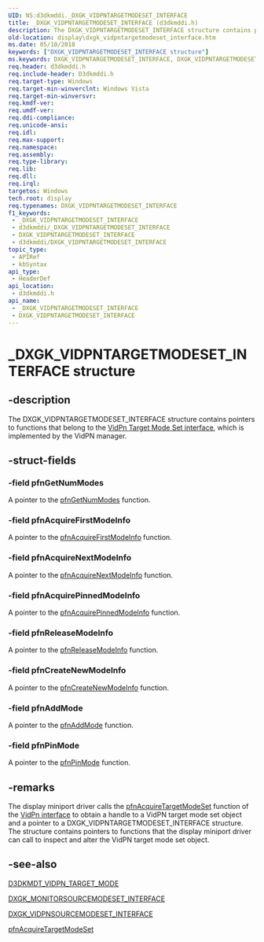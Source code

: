 ```yaml
---
UID: NS:d3dkmddi._DXGK_VIDPNTARGETMODESET_INTERFACE
title: _DXGK_VIDPNTARGETMODESET_INTERFACE (d3dkmddi.h)
description: The DXGK_VIDPNTARGETMODESET_INTERFACE structure contains pointers to functions that belong to the VidPn Target Mode Set interface, which is implemented by the VidPN manager.
old-location: display\dxgk_vidpntargetmodeset_interface.htm
ms.date: 05/10/2018
keywords: ["DXGK_VIDPNTARGETMODESET_INTERFACE structure"]
ms.keywords: DXGK_VIDPNTARGETMODESET_INTERFACE, DXGK_VIDPNTARGETMODESET_INTERFACE structure [Display Devices], DmStructs_f73ff16c-04e3-491b-9f0a-de50563abea4.xml, _DXGK_VIDPNTARGETMODESET_INTERFACE, d3dkmddi/DXGK_VIDPNTARGETMODESET_INTERFACE, display.dxgk_vidpntargetmodeset_interface
req.header: d3dkmddi.h
req.include-header: D3dkmddi.h
req.target-type: Windows
req.target-min-winverclnt: Windows Vista
req.target-min-winversvr: 
req.kmdf-ver: 
req.umdf-ver: 
req.ddi-compliance: 
req.unicode-ansi: 
req.idl: 
req.max-support: 
req.namespace: 
req.assembly: 
req.type-library: 
req.lib: 
req.dll: 
req.irql: 
targetos: Windows
tech.root: display
req.typenames: DXGK_VIDPNTARGETMODESET_INTERFACE
f1_keywords:
 - _DXGK_VIDPNTARGETMODESET_INTERFACE
 - d3dkmddi/_DXGK_VIDPNTARGETMODESET_INTERFACE
 - DXGK_VIDPNTARGETMODESET_INTERFACE
 - d3dkmddi/DXGK_VIDPNTARGETMODESET_INTERFACE
topic_type:
 - APIRef
 - kbSyntax
api_type:
 - HeaderDef
api_location:
 - d3dkmddi.h
api_name:
 - _DXGK_VIDPNTARGETMODESET_INTERFACE
 - DXGK_VIDPNTARGETMODESET_INTERFACE
---
```


# _DXGK_VIDPNTARGETMODESET_INTERFACE structure


## -description

The DXGK_VIDPNTARGETMODESET_INTERFACE structure contains pointers to functions that belong to the <a href="/windows-hardware/drivers/ddi/index">VidPn Target Mode Set interface</a>, which is implemented by the VidPN manager.

## -struct-fields

### -field pfnGetNumModes

A pointer to the <a href="/windows-hardware/drivers/ddi/d3dkmddi/nc-d3dkmddi-dxgkddi_vidpntargetmodeset_getnummodes">pfnGetNumModes</a> function.

### -field pfnAcquireFirstModeInfo

A pointer to the <a href="/windows-hardware/drivers/ddi/d3dkmddi/nc-d3dkmddi-dxgkddi_vidpntargetmodeset_acquirefirstmodeinfo">pfnAcquireFirstModeInfo</a> function.

### -field pfnAcquireNextModeInfo

A pointer to the <a href="/windows-hardware/drivers/ddi/d3dkmddi/nc-d3dkmddi-dxgkddi_vidpntargetmodeset_acquirenextmodeinfo">pfnAcquireNextModeInfo</a> function.

### -field pfnAcquirePinnedModeInfo

A pointer to the <a href="/windows-hardware/drivers/ddi/d3dkmddi/nc-d3dkmddi-dxgkddi_vidpntargetmodeset_acquirepinnedmodeinfo">pfnAcquirePinnedModeInfo</a> function.

### -field pfnReleaseModeInfo

A pointer to the <a href="/windows-hardware/drivers/ddi/d3dkmddi/nc-d3dkmddi-dxgkddi_vidpntargetmodeset_releasemodeinfo">pfnReleaseModeInfo</a> function.

### -field pfnCreateNewModeInfo

A pointer to the <a href="/windows-hardware/drivers/ddi/d3dkmddi/nc-d3dkmddi-dxgkddi_vidpntargetmodeset_createnewmodeinfo">pfnCreateNewModeInfo</a> function.

### -field pfnAddMode

A pointer to the <a href="/windows-hardware/drivers/ddi/d3dkmddi/nc-d3dkmddi-dxgkddi_vidpntargetmodeset_addmode">pfnAddMode</a> function.

### -field pfnPinMode

A pointer to the <a href="/windows-hardware/drivers/ddi/d3dkmddi/nc-d3dkmddi-dxgkddi_vidpntargetmodeset_pinmode">pfnPinMode</a> function.

## -remarks

The display miniport driver calls the <a href="/windows-hardware/drivers/ddi/d3dkmddi/nc-d3dkmddi-dxgkddi_vidpn_acquiretargetmodeset">pfnAcquireTargetModeSet</a> function of the <a href="/windows-hardware/drivers/ddi/index">VidPn interface</a> to obtain a handle to a VidPN target mode set object and a pointer to a DXGK_VIDPNTARGETMODESET_INTERFACE structure. The structure contains pointers to functions that the display miniport driver can call to inspect and alter the VidPN target mode set object.

## -see-also

<a href="/windows-hardware/drivers/ddi/d3dkmdt/ns-d3dkmdt-_d3dkmdt_vidpn_target_mode">D3DKMDT_VIDPN_TARGET_MODE</a>



<a href="/windows-hardware/drivers/ddi/d3dkmddi/ns-d3dkmddi-_dxgk_monitorsourcemodeset_interface">DXGK_MONITORSOURCEMODESET_INTERFACE</a>



<a href="/windows-hardware/drivers/ddi/d3dkmddi/ns-d3dkmddi-_dxgk_vidpnsourcemodeset_interface">DXGK_VIDPNSOURCEMODESET_INTERFACE</a>



<a href="/windows-hardware/drivers/ddi/d3dkmddi/nc-d3dkmddi-dxgkddi_vidpn_acquiretargetmodeset">pfnAcquireTargetModeSet</a>

